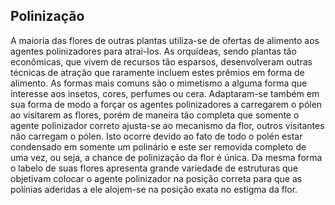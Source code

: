 ## Polinização

A maioria das flores de outras plantas utiliza-se de ofertas de alimento aos agentes polinizadores para atraí-los. As orquídeas, sendo plantas tão econômicas, que vivem de recursos tão esparsos, desenvolveram outras técnicas de atração que raramente incluem estes prêmios em forma de alimento. As formas mais comuns são o mimetismo a alguma forma que interesse aos insetos, cores, perfumes ou cera. Adaptaram-se também em sua forma de modo a forçar os agentes polinizadores a carregarem o pólen ao visitarem as flores, porém de maneira tão completa que somente o agente polinizador correto ajusta-se ao mecanismo da flor, outros visitantes não carregam o pólen. Isto ocorre devido ao fato de todo o polén estar condensado em somente um polinário e este ser removida completo de uma vez, ou seja, a chance de polinização da flor é única. Da mesma forma o labelo de suas flores apresenta grande variedade de estruturas que objetivam colocar o agente polinizador na posição correta para que as polínias aderidas a ele alojem-se na posição exata no estigma da flor.

